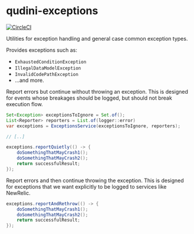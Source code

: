 # qudini-exceptions

[![CircleCI](https://circleci.com/gh/qudini/qudini-exceptions.svg?style=svg)](https://circleci.com/gh/qudini/qudini-exceptions)

Utilities for exception handling and general case common exception types.

Provides exceptions such as:

* `ExhaustedConditionException`
* `IllegalDataModelException`
* `InvalidCodePathException`
* ...and more.

Report errors but continue without throwing an exception. This is designed for
events whose breakages should be logged, but should not break execution flow.
```java
Set<Exception> exceptionsToIgnore = Set.of();
List<Reporter> reporters = List.of(logger::error)
var exceptions = ExceptionsService(exceptionsToIgnore, reporters);

// [..]

exceptions.reportQuietly(() -> {
    doSomethingThatMayCrash1();
    doSomethingThatMayCrash2();
    return successfulResult;
});
```

Report errors and then continue throwing the exception. This is designed for
exceptions that we want explicitly to be logged to services like NewRelic.
```java
exceptions.reportAndRethrow(() -> {
    doSomethingThatMayCrash1();
    doSomethingThatMayCrash2();
    return successfulResult;
});
```